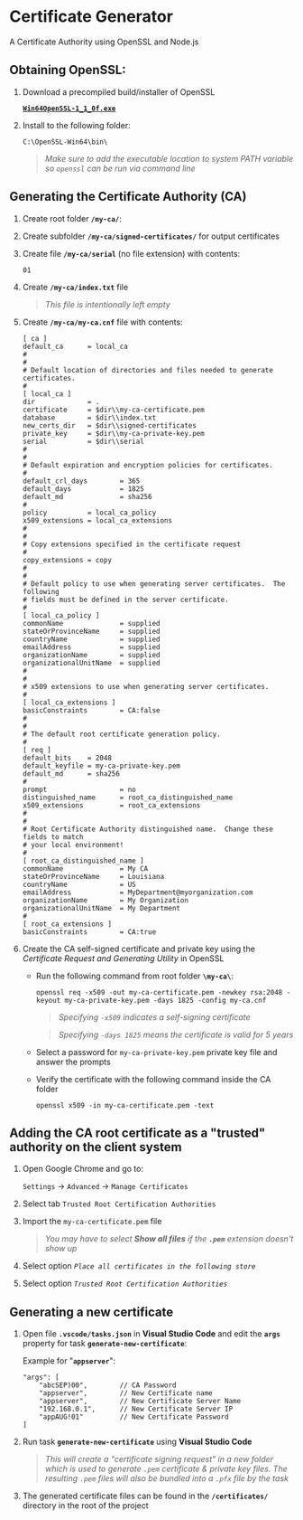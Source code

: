 # Certificate Generator 
A Certificate Authority using OpenSSL and Node.js

## Obtaining OpenSSL:

1.  Download a precompiled build/installer of OpenSSL

    [**`Win64OpenSSL-1_1_0f.exe`**](https://slproweb.com/products/Win32OpenSSL.html ) 

2.  Install to the following folder:
    ```
    C:\OpenSSL-Win64\bin\
    ```
    > *Make sure to add the executable location to system PATH variable so `openssl` can be run via command line*

## Generating the Certificate Authority (CA)

1.  Create root folder **`/my-ca/`**:

2.  Create subfolder **`/my-ca/signed-certificates/`** for output certificates

3.  Create file **`/my-ca/serial`** (no file extension) with contents:
    ```
    01
    ```

4.  Create **`/my-ca/index.txt`** file 
    > *This file is intentionally left empty*

5.  Create **`/my-ca/my-ca.cnf`** file with contents:
    ```
    [ ca ]
    default_ca      = local_ca
    #
    #
    # Default location of directories and files needed to generate certificates.
    #
    [ local_ca ]
    dir             = .
    certificate     = $dir\\my-ca-certificate.pem
    database        = $dir\\index.txt
    new_certs_dir   = $dir\\signed-certificates
    private_key     = $dir\\my-ca-private-key.pem
    serial          = $dir\\serial
    #
    #
    # Default expiration and encryption policies for certificates.
    #
    default_crl_days        = 365
    default_days            = 1825
    default_md              = sha256
    #
    policy          = local_ca_policy
    x509_extensions = local_ca_extensions
    #
    #
    # Copy extensions specified in the certificate request
    #
    copy_extensions = copy
    #
    #
    # Default policy to use when generating server certificates.  The following
    # fields must be defined in the server certificate.
    #
    [ local_ca_policy ]
    commonName              = supplied
    stateOrProvinceName     = supplied
    countryName             = supplied
    emailAddress            = supplied
    organizationName        = supplied
    organizationalUnitName  = supplied
    #
    #
    # x509 extensions to use when generating server certificates.
    #
    [ local_ca_extensions ]
    basicConstraints        = CA:false
    #
    #
    # The default root certificate generation policy.
    #
    [ req ]
    default_bits    = 2048
    default_keyfile = my-ca-private-key.pem
    default_md      = sha256
    #
    prompt                  = no
    distinguished_name      = root_ca_distinguished_name
    x509_extensions         = root_ca_extensions
    #
    #
    # Root Certificate Authority distinguished name.  Change these fields to match
    # your local environment!
    #
    [ root_ca_distinguished_name ]
    commonName              = My CA
    stateOrProvinceName     = Louisiana
    countryName             = US
    emailAddress            = MyDepartment@myorganization.com
    organizationName        = My Organization
    organizationalUnitName  = My Department
    #
    [ root_ca_extensions ]
    basicConstraints        = CA:true
    ```

6. Create the CA self-signed certificate and private key using the *Certificate Request and Generating Utility* in OpenSSL

    -   Run the following command from root folder **`\my-ca\`**:
        ```
        openssl req -x509 -out my-ca-certificate.pem -newkey rsa:2048 -keyout my-ca-private-key.pem -days 1825 -config my-ca.cnf
        ```
        > *Specifying `-x509` indicates a self-signing certificate*

        > *Specifying `-days 1825` means the certificate is valid for 5 years*

    -   Select a password for `my-ca-private-key.pem` private key file and answer the prompts

    -   Verify the certificate with the following command inside the CA folder
        ```
        openssl x509 -in my-ca-certificate.pem -text
        ```

## Adding the CA root certificate as a "trusted" authority on the client system

1.  Open Google Chrome and go to:

    `Settings` -> `Advanced` -> `Manage Certificates`

2.  Select tab `Trusted Root Certification Authorities`

3.  Import the `my-ca-certificate.pem` file 
    > *You may have to select **Show all files** if the **`.pem`** extension doesn't show up*
    
4.  Select option *`Place all certificates in the following store`* 

5.  Select option *`Trusted Root Certification Authorities`*

## Generating a new certificate

1.  Open file **`.vscode/tasks.json`** in **Visual Studio Code** and edit the **`args`** property for task **`generate-new-certificate`**:

    Example for "**`appserver`**":
    ```
    "args": [
        "abcSEP)00",        // CA Password
        "appserver",        // New Certificate name
        "appserver",        // New Certificate Server Name
        "192.168.0.1",      // New Certificate Server IP
        "appAUG!01"         // New Certificate Password
    ]
    ```

2.  Run task **`generate-new-certificate`** using **Visual Studio Code** 
    > *This will create a "certificate signing request" in a new folder which is used to generate `.pem` certificate & private key files.  The resulting `.pem` files will also be bundled into a `.pfx` file by the task*

3.  The generated certificate files can be found in the **`/certificates/`** directory in the root of the project
